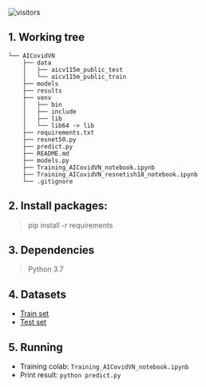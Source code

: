 ![visitors](https://visitor-badge.glitch.me/badge?page_id=Tson99.AICovidVN)
## 1. Working tree
```
└── AICovidVN
    ├── data
    │   ├── aicv115m_public_test
    │   └── aicv115m_public_train
    ├── models
    ├── results
    ├── venv
    │   ├── bin
    │   ├── include
    │   ├── lib
    │   └── lib64 -> lib
    ├── requirements.txt
    ├── resnet50.py
    ├── predict.py
    ├── README.md
    ├── models.py
    ├── Training_AICovidVN_notebook.ipynb
    ├── Training_AICovidVN_resnetish18_notebook.ipynb
    └── .gitignore
```
## 2. Install packages:
> pip install -r requirements
## 3. Dependencies
> Python 3.7
## 4. Datasets
* [Train set](https://drive.google.com/file/d/1MPhz3zYl2yefCq-J5XySbFJt99BfKIZD/view)
* [Test set](https://drive.google.com/file/d/1UrMudzopA3CyR1Ih2J63Kfi2mY_0uhRK/view)
## 5. Running
* Training colab: `Training_AICovidVN_notebook.ipynb`
* Print result: `python predict.py` 

